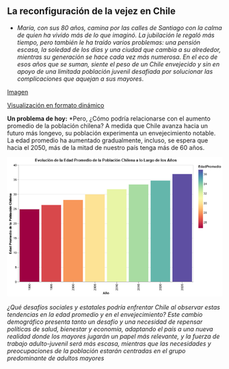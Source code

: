 ## La reconfiguración de la vejez en Chile

- *María, con sus 80 años, camina por las calles de Santiago con la calma de quien ha vivido más de lo que imaginó. La jubilación le regaló más tiempo, pero también le ha traído varios problemas: una pensión escasa, la soledad de los días y una ciudad que cambia a su alrededor, mientras su generación se hace cada vez más numerosa. En el eco de esos años que se suman, siente el peso de un Chile envejecido y sin en apoyo de una limitada población juvenil desafiada por solucionar las complicaciones que aquejan a sus mayores*.

[Imagen](Vis_Grafico01.png)



[Visualización en formato dinámico](/Entrega04/Inostroza_Integrante_03_Constanza_vis_01/Visualización.md/Visualización.html)

**Un problema de hoy:** *Pero, ¿Cómo podría relacionarse con el aumento promedio de la población chilena? A medida que Chile avanza hacia un futuro más longevo, su población experimenta un envejecimiento notable. La edad promedio ha aumentado gradualmente, incluso,  se espera que hacia el 2050, más de la mitad de nuestro país tenga más de 60 años.

![Imagen](Vis_Gráfico02.png)

*¿Qué desafíos sociales y estatales podría enfrentar Chile al observar estas tendencias en la edad promedio y en el envejecimiento? Este cambio demográfico presenta tanto un desafío y una necesidad de repensar políticas de salud, bienestar y economía, adaptando el país a una nueva realidad donde los mayores jugarán un papel más relevante, y la fuerza de trabajo adulto-juvenil será más escasa, mientras que las necesidades y preocupaciones de la población estarán centradas en el grupo predominante de adultos mayores*



